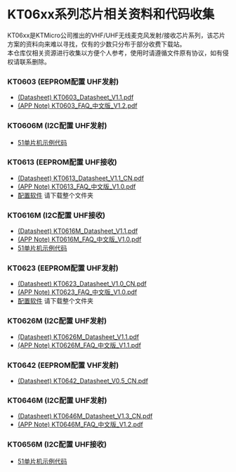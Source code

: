# KT06xx系列芯片相关资料和代码收集

KT06xx是KTMicro公司推出的VHF/UHF无线麦克风发射/接收芯片系列，该芯片方案的资料向来难以寻找，仅有的少数只分布于部分收费下载站。  
本仓库仅相关资源进行收集以方便个人参考，使用时请遵循文件原有协议，如有侵权请联系删除。

### KT0603 (EEPROM配置 UHF发射)
 - [(Datasheet) KT0603_Datasheet_V1.1.pdf](https://github.com/xytoki/kt06xx/blob/main/datasheets/KT0603_Datasheet_V1.1.pdf) 
 - [(APP Note)  KT0603_FAQ_中文版_V1.2.pdf](KT0603_FAQ_中文版_V1.2.pdf) 
 
### KT0606M (I2C配置 UHF发射)
 - [51单片机示例代码](https://github.com/xytoki/kt06xx/tree/main/democode/KT060xM_Handheld_demoboard)

### KT0613 (EEPROM配置 UHF接收)
 - [(Datasheet) KT0613_Datasheet_V1.1_CN.pdf](https://github.com/xytoki/kt06xx/blob/main/datasheets/KT0613_Datasheet_V1.1_CN.pdf) 
 - [(APP Note)  KT0613_FAQ_中文版_V1.0.pdf](https://github.com/xytoki/kt06xx/blob/main/datasheets/KT0613_FAQ_中文版_V1.0.pdf) 
 - [配置软件](https://github.com/xytoki/kt06xx/tree/main/tools) 请下载整个文件夹

### KT0616M (I2C配置 UHF接收)
 - [(Datasheet) KT0616M_Datasheet_V1.1.pdf](https://github.com/xytoki/kt06xx/blob/main/datasheets/KT0616M_Datasheet_V1.1.pdf) 
 - [(APP Note)  KT0616M_FAQ_中文版_V1.0.pdf](https://github.com/xytoki/kt06xx/blob/main/datasheets/KT0616M_FAQ_中文版_V1.0.pdf) 
 - [51单片机示例代码](https://github.com/xytoki/kt06xx/tree/main/democode/KT061xM_demoboard)

### KT0623 (EEPROM配置 UHF发射)
 - [(Datasheet) KT0623_Datasheet_V1.0_CN.pdf](https://github.com/xytoki/kt06xx/blob/main/datasheets/KT0623_Datasheet_V1.0_CN.pdf) 
 - [(APP Note)  KT0623_FAQ_中文版_V1.0.pdf](https://github.com/xytoki/kt06xx/blob/main/datasheets/KT0623_FAQ_中文版_V1.0.pdf) 
 - [配置软件](https://github.com/xytoki/kt06xx/tree/main/tools) 请下载整个文件夹
 
### KT0626M (I2C配置 UHF发射)
 - [(Datasheet) KT0626M_Datasheet_V1.1.pdf](https://github.com/xytoki/kt06xx/blob/main/datasheets/KT0626M_Datasheet_V1.1.pdf) 
 - [(APP Note)  KT0626M_FAQ_中文版_V1.1.pdf](https://github.com/xytoki/kt06xx/blob/main/datasheets/KT0626M_FAQ_中文版_V1.1.pdf) 
 
### KT0642 (EEPROM配置 VHF发射)
 - [(Datasheet) KT0642_Datasheet_V0.5_CN.pdf](https://github.com/xytoki/kt06xx/blob/main/datasheets/KT0642_Datasheet_V0.5_CN.pdf) 

### KT0646M (I2C配置 UHF发射)
 - [(Datasheet) KT0646M_Datasheet_V1.3_CN.pdf](https://github.com/xytoki/kt06xx/blob/main/datasheets/KT0646M_Datasheet_V1.3_CN.pdf) 
 - [(APP Note)  KT0646M_FAQ_中文版_V1.2.pdf](https://github.com/xytoki/kt06xx/blob/main/datasheets/KT0646M_FAQ_中文版_V1.2.pdf) 

### KT0656M (I2C配置 UHF接收)
 - [51单片机示例代码](https://github.com/xytoki/kt06xx/tree/main/democode/KT0656M_demoboard)



